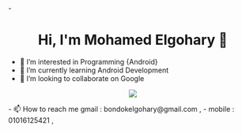 -<h1 align="center">Hi, I'm Mohamed Elgohary 👋</h1>
- 👀 I’m interested in Programming {Android}  
- 🌱 I’m currently learning Android Development
- 💞️ I’m looking to collaborate on Google
<p align="center">
    <a href="[https://www.linkedin.com/in/mohamedabusrea](https://www.linkedin.com/in/mohamed-elgohary-9b88aa21a/)"><img src="https://img.shields.io/badge/linkedin-%230177B5?style=flat&logo=linkedin&logoColor=white"/></a></p>
- 📫 How to reach me gmail : bondokelgohary@gmail.com ,
-  mobile : 01016125421 , 
<!---
MohamedElgohary88/MohamedElgohary88 is a ✨ special ✨ repository because its `README.md` (this file) appears on your GitHub profile.
You can click the Preview link to take a look at your changes.
--->
